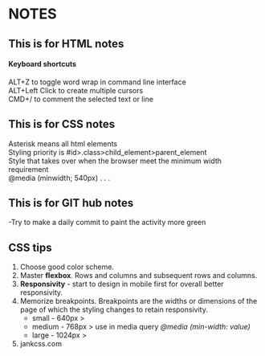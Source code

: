 # NOTES

## This is for HTML notes

#### Keyboard shortcuts

ALT+Z to toggle word wrap in command line interface  
ALT+Left Click to create multiple cursors  
CMD+/ to comment the selected text or line  


## This is for CSS notes

Asterisk means all html elements  
Styling priority is #id>.class>child_element>parent_element  
Style that takes over when the browser meet the minimum width requirement  
@media (minwidth; 540px) . . .  

## This is for GIT hub notes

-Try to make a daily commit to paint the activity more green

## CSS tips

1. Choose good color scheme.  
2. Master **flexbox**. Rows and columns and subsequent rows and columns.  
3. **Responsivity** - start to design in mobile first for overall better responsivity.  
4. Memorize breakpoints. Breakpoints are the widths or dimensions of the page of which the styling  changes to retain responsivity.  
    - small - 640px     >
    - medium - 768px    > use in media query *@media (min-width: value)*
    - large - 1024px    >
5. jankcss.com
